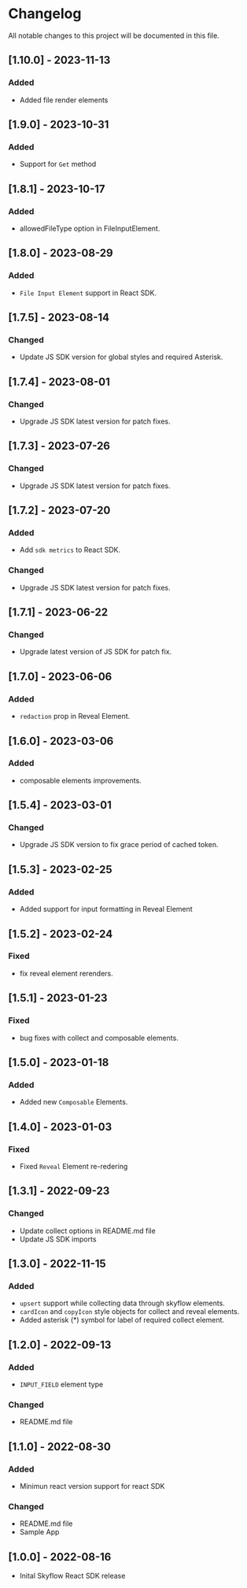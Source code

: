 # Changelog

All notable changes to this project will be documented in this file.

## [1.10.0] - 2023-11-13

### Added

- Added file render elements

## [1.9.0] - 2023-10-31

### Added

- Support for `Get` method

## [1.8.1] - 2023-10-17

### Added 

- allowedFileType option in FileInputElement.

## [1.8.0] - 2023-08-29

### Added 

-  `File Input Element` support in React SDK.

## [1.7.5] - 2023-08-14

### Changed 

-  Update JS SDK version for global styles and required Asterisk.

## [1.7.4] - 2023-08-01

### Changed 

-  Upgrade JS SDK latest version for patch fixes.

## [1.7.3] - 2023-07-26

### Changed 

-  Upgrade JS SDK latest version for patch fixes.

## [1.7.2] - 2023-07-20

### Added 

-  Add `sdk metrics` to React SDK.
### Changed 

-  Upgrade JS SDK latest version for patch fixes.

## [1.7.1] - 2023-06-22

### Changed 

-  Upgrade latest version of JS SDK for patch fix.

## [1.7.0] - 2023-06-06

### Added 

-  `redaction` prop in Reveal Element.

## [1.6.0] - 2023-03-06
  
### Added

-  composable elements improvements.

## [1.5.4] - 2023-03-01
  
### Changed

-  Upgrade JS SDK version to fix grace period of cached token.

## [1.5.3] - 2023-02-25
  
### Added

-  Added support for input formatting in Reveal Element 

## [1.5.2] - 2023-02-24
  
### Fixed

-  fix reveal element rerenders.

## [1.5.1] - 2023-01-23
  
### Fixed

-  bug fixes with collect and composable elements.

## [1.5.0] - 2023-01-18
  
### Added

-  Added new `Composable` Elements.

## [1.4.0] - 2023-01-03
  
### Fixed
- Fixed `Reveal` Element re-redering

## [1.3.1] - 2022-09-23
  
### Changed

-  Update collect options in README.md file
-  Update JS SDK imports

## [1.3.0] - 2022-11-15

### Added

- `upsert` support while collecting data through skyflow elements.
- `cardIcon` and `copyIcon` style objects for collect and reveal elements.
- Added asterisk (*) symbol for label of required collect element.

## [1.2.0] - 2022-09-13

### Added

- `INPUT_FIELD` element type
  
### Changed

-  README.md file
## [1.1.0] - 2022-08-30

### Added

- Minimun react version support for react SDK
### Changed

-  README.md file
-  Sample App
## [1.0.0] - 2022-08-16

- Inital Skyflow React SDK release